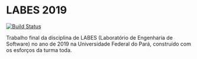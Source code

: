 # LABES 2019
[![Build Status](https://travis-ci.com/projeto-spider/labes-2019.svg?branch=master)](https://travis-ci.com/projeto-spider/labes-2019)

Trabalho final da disciplina de LABES (Laboratório de Engenharia de Software)
no ano de 2019 na Universidade Federal do Pará, construído com os esforços
da turma toda.
